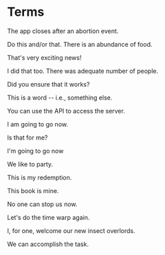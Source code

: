 # Terms

The app closes after an abortion event.

Do this and/or that. There is an abundance of food.

That's very exciting news!

I did that too. There was adequate number of people.

Did you ensure that it works?

This is a word -- i.e., something else.

You can use the API to access the server.

I am going to go now.

Is that for me?

I'm going to go now

We like to party.

This is my redemption.

This book is mine.

No one can stop us now.

Let's do the time warp again.

I, for one, welcome our new insect overlords.

We can accomplish the task.
